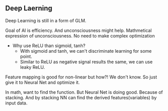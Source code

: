## Deep Laerning

Deep Learning is still in a form of GLM.

Goal of AI is efficiency. And unconsciousness might help.
Mathmetical expression of unconsciousness. No need to make complex optimization

- Why use ReLU than sigmoid, tanh?
    - With sigmoid and tanh, we can't discriminate learning for some point.
    - Similar to ReLU as negative signal results the same, we can use leaky ReLU.

Feature mapping is good for non-linear but how?!
We don't know. So just give it to Neural Net and optimize it.

In math, want to find the function. But Neural Net is doing good. Because of stacking. And by stacking NN can find the derived features(variables) by input data.